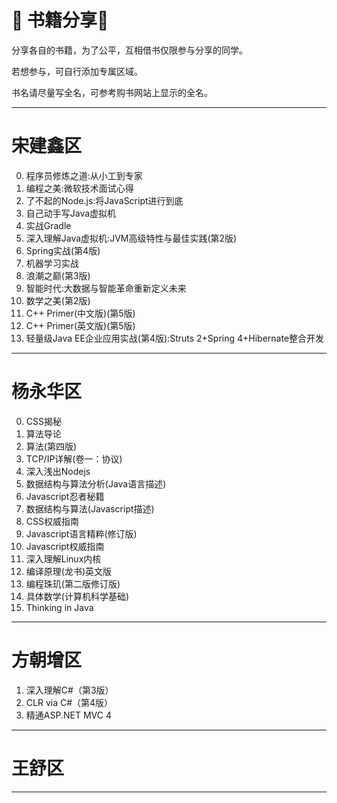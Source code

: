 # :book: 书籍分享:book:

分享各自的书籍，为了公平，互相借书仅限参与分享的同学。

若想参与，可自行添加专属区域。

书名请尽量写全名，可参考购书网站上显示的全名。

---
# 宋建鑫区

0. 程序员修炼之道:从小工到专家
0. 编程之美:微软技术面试心得
0. 了不起的Node.js:将JavaScript进行到底
0. 自己动手写Java虚拟机
0. 实战Gradle
0. 深入理解Java虚拟机:JVM高级特性与最佳实践(第2版)
0. Spring实战(第4版)
0. 机器学习实战
0. 浪潮之巅(第3版)
0. 智能时代:大数据与智能革命重新定义未来
0. 数学之美(第2版)
0. C++ Primer(中文版)(第5版)
0. C++ Primer(英文版)(第5版)
0. 轻量级Java EE企业应用实战(第4版):Struts 2+Spring 4+Hibernate整合开发

---
# 杨永华区

0. CSS揭秘
0. 算法导论
0. 算法(第四版)
0. TCP/IP详解(卷一：协议)
0. 深入浅出Nodejs
0. 数据结构与算法分析(Java语言描述)
0. Javascript忍者秘籍
0. 数据结构与算法(Javascript描述)
0. CSS权威指南
0. Javascript语言精粹(修订版)
0. Javascript权威指南
0. 深入理解Linux内核
0. 编译原理(龙书)英文版
0. 编程珠玑(第二版修订版)
0. 具体数学(计算机科学基础)
0. Thinking in Java

---
# 方朝增区

1. 深入理解C#（第3版） 
2. CLR via C#（第4版）
3. 精通ASP.NET MVC 4

---
# 王舒区
---

